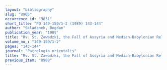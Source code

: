 ```yaml
---
layout: "bibliography"
slug: "8905"
occurrence_id: "3831"
short_title: "PO 149-150/1-2 (1989) 143-144"
author: "Skladanek, Bogdan"
publication_year: "1989"
title: "Rv. St. Zawadzki, the Fall of Assyria and Median-Babylonian Relations (1988)"
volume_no_: "149-150/1-2"
pages: "143-144"
journal: "Patrologia orientalis"
title: "Rv. St. Zawadzki, the Fall of Assyria and Median-Babylonian Relations (1988)"
previous_item: "8908"
---
```

